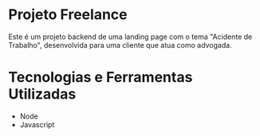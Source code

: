 # Projeto Freelance

Este é um projeto backend de uma landing page com o tema "Acidente de Trabalho", desenvolvida para uma cliente que atua como advogada.

# Tecnologias e Ferramentas Utilizadas

- Node
- Javascript
